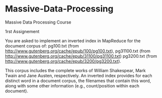 # Massive-Data-Processing
Massive Data Processing Course

1rst Assignement

You are asked to implement an inverted index in MapReduce for the document corpus of: 
pg100.txt (from http://www.gutenberg.org/cache/epub/100/pg100.txt), 
pg31100.txt (from http://www.gutenberg.org/cache/epub/31100/pg31100.txt)
pg3200.txt (from http://www.gutenberg.org/cache/epub/3200/pg3200.txt). 

This corpus includes the complete works of William Shakespear, Mark Twain and Jane Austen, respectively.
An inverted index provides for each distinct word in a document corpus, the filenames that contain this word, along with some other information (e.g., count/position within each document).
